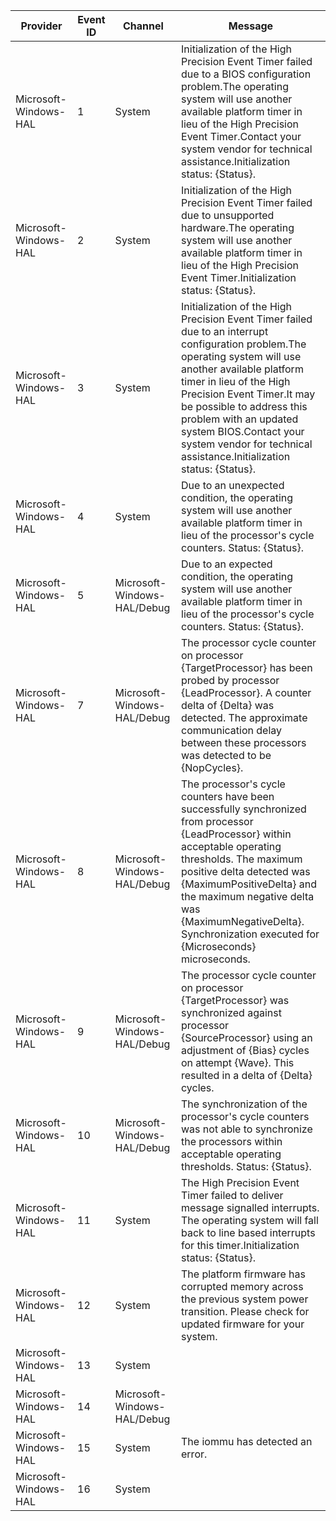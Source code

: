 Provider               |  Event ID  |  Channel                      |  Message
-----------------------|------------|-------------------------------|------------------------------------------------------------------------------------------------------------------------------------------------------------------------------------------------------------------------------------------------------------------------------------------------------------------------------------------------------------------------
Microsoft-Windows-HAL  |  1         |  System                       |  Initialization of the High Precision Event Timer failed due to a BIOS configuration problem.The operating system will use another available platform timer in lieu of the High Precision Event Timer.Contact your system vendor for technical assistance.Initialization status: {Status}.
Microsoft-Windows-HAL  |  2         |  System                       |  Initialization of the High Precision Event Timer failed due to unsupported hardware.The operating system will use another available platform timer in lieu of the High Precision Event Timer.Initialization status: {Status}.
Microsoft-Windows-HAL  |  3         |  System                       |  Initialization of the High Precision Event Timer failed due to an interrupt configuration problem.The operating system will use another available platform timer in lieu of the High Precision Event Timer.It may be possible to address this problem with an updated system BIOS.Contact your system vendor for technical assistance.Initialization status: {Status}.
Microsoft-Windows-HAL  |  4         |  System                       |  Due to an unexpected condition, the operating system will use another available platform timer in lieu of the processor's cycle counters.  Status: {Status}.
Microsoft-Windows-HAL  |  5         |  Microsoft-Windows-HAL/Debug  |  Due to an expected condition, the operating system will use another available platform timer in lieu of the processor's cycle counters.  Status: {Status}.
Microsoft-Windows-HAL  |  7         |  Microsoft-Windows-HAL/Debug  |  The processor cycle counter on processor {TargetProcessor} has been probed by processor {LeadProcessor}.  A counter delta of {Delta} was detected.  The approximate communication delay between these processors was detected to be {NopCycles}.
Microsoft-Windows-HAL  |  8         |  Microsoft-Windows-HAL/Debug  |  The processor's cycle counters have been successfully synchronized from processor {LeadProcessor} within acceptable operating thresholds.  The maximum positive delta detected was {MaximumPositiveDelta} and the maximum negative delta was {MaximumNegativeDelta}.  Synchronization executed for {Microseconds} microseconds.
Microsoft-Windows-HAL  |  9         |  Microsoft-Windows-HAL/Debug  |  The processor cycle counter on processor {TargetProcessor} was synchronized against processor {SourceProcessor} using an adjustment of {Bias} cycles on attempt {Wave}.  This resulted in a delta of {Delta} cycles.
Microsoft-Windows-HAL  |  10        |  Microsoft-Windows-HAL/Debug  |  The synchronization of the processor's cycle counters was not able to synchronize the processors within acceptable operating thresholds.  Status: {Status}.
Microsoft-Windows-HAL  |  11        |  System                       |  The High Precision Event Timer failed to deliver message signalled interrupts.  The operating system will fall back to line based interrupts for this timer.Initialization status: {Status}.
Microsoft-Windows-HAL  |  12        |  System                       |  The platform firmware has corrupted memory across the previous system power transition.  Please check for updated firmware for your system.
Microsoft-Windows-HAL  |  13        |  System                       |
Microsoft-Windows-HAL  |  14        |  Microsoft-Windows-HAL/Debug  |
Microsoft-Windows-HAL  |  15        |  System                       |  The iommu has detected an error.
Microsoft-Windows-HAL  |  16        |  System                       |